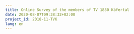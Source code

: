```yaml
---
title: Online Survey of the members of TV 1880 Käfertal
date: 2020-08-07T09:38:32+02:00
project_id: 2018-11-TVK
lang: en
---
```

